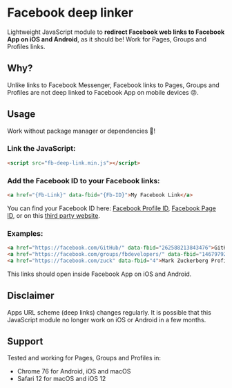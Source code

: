 # Facebook deep linker

Lightweight JavaScript module to **redirect Facebook web links to Facebook App on iOS and Android**, as it should be! Work for Pages, Groups and Profiles links.


## Why?
Unlike links to Facebook Messenger, Facebook links to Pages, Groups and Profiles are not deep linked to Facebook App on mobile devices 😡.

## Usage
Work without package manager or dependencies 🙂!

### Link the JavaScript:
```html
<script src="fb-deep-link.min.js"></script>
```

### Add the Facebook ID to your Facebook links:
```html
<a href="{Fb-Link}" data-fbid="{Fb-ID}">My Facebook Link</a>
```

You can find your Facebook ID here: [Facebook Profile ID](https://www.facebook.com/help/1397933243846983), [Facebook Page ID](https://www.facebook.com/help/1503421039731588), or on this [third party website](https://findmyfbid.com/).

### Examples:
```html
<a href="https://facebook.com/GitHub/" data-fbid="262588213843476">GitHub Facebook Page</a>
<a href="https://facebook.com/groups/fbdevelopers/" data-fbid="146797922030397">Facebook Developer Group</a>
<a href="https://facebook.com/zuck" data-fbid="4">Mark Zuckerberg Profile</a>
```
This links should open inside Facebook App on iOS and Android.

## Disclaimer
Apps URL scheme (deep links) changes regularly. It is possible that this JavaScript module no longer work on iOS or Android in a few months.

## Support
Tested and working for Pages, Groups and Profiles in:
- Chrome 76 for Android, iOS and macOS
- Safari 12 for macOS and iOS 12
